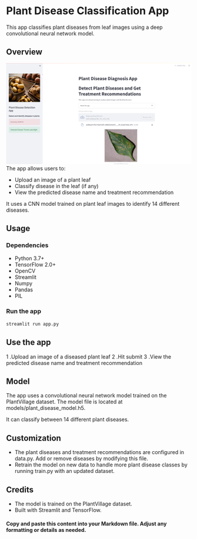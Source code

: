 # Plant Disease Classification App

This app classifies plant diseases from leaf images using a deep convolutional neural network model.

## Overview

<img title="Plant Disease Classification App Overview" alt="Overview of the app" src="/image/app_overview.png">
The app allows users to:

- Upload an image of a plant leaf
- Classify disease in the leaf (if any)
- View the predicted disease name and treatment recommendation

It uses a CNN model trained on plant leaf images to identify 14 different diseases.

## Usage

### Dependencies

- Python 3.7+
- TensorFlow 2.0+
- OpenCV
- Streamlit
- Numpy
- Pandas
- PIL

### Run the app

```bash
streamlit run app.py
```
## Use the app

1 .Upload an image of a diseased plant leaf
2 .Hit submit
3 .View the predicted disease name and treatment recommendation

## Model

The app uses a convolutional neural network model trained on the PlantVillage dataset.
The model file is located at models/plant_disease_model.h5.

It can classify between 14 different plant diseases.

## Customization
-  The plant diseases and treatment recommendations are configured in data.py. Add or remove diseases by modifying this file.
-  Retrain the model on new data to handle more plant disease classes by running train.py with an updated dataset.

## Credits
- The model is trained on the PlantVillage dataset.
- Built with Streamlit and TensorFlow.

#### Copy and paste this content into your Markdown file. Adjust any formatting or details as needed.



